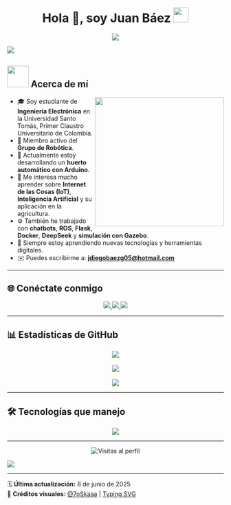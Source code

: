 <!-- Encabezado animado -->
<h1 align="center">Hola 👋, soy Juan Báez <img src="https://media.giphy.com/media/hvRJCLFzcasrR4ia7z/giphy.gif" width="35"></h1>

<p align="center">
  <a href="https://github.com/DenverCoder1/readme-typing-svg">
    <img src="https://readme-typing-svg.herokuapp.com?font=Fira+Code&size=24&pause=1000&color=F7DE1A&width=700&height=100&lines=Estudiante+de+Ingeniería+Electrónica;Apasionado+por+IoT+y+la+IA;Desarrollando+un+huerto+automático+con+Arduino;Me+gustan+los+robots+y+la+agricultura;Siempre+aprendiendo+nuevas+cosas...">
  </a>
</p>

<!-- Divider animado -->
<img src="https://user-images.githubusercontent.com/73097560/115834477-dbab4500-a447-11eb-908a-139a6edaec5c.gif">

<!-- Acerca de mí -->
## <picture><img src="https://github.com/7oSkaaa/7oSkaaa/blob/main/Images/about_me.gif?raw=true" width="50px"></picture> Acerca de mí

<picture><img align="right" src="https://github.com/7oSkaaa/7oSkaaa/blob/main/Images/Right_Side.gif?raw=true" width="300px"></picture>

- 🎓 Soy estudiante de **Ingeniería Electrónica** en la Universidad Santo Tomás, Primer Claustro Universitario de Colombia.  
- 🤖 Miembro activo del **Grupo de Robótica**.  
- 🌱 Actualmente estoy desarrollando un **huerto automático con Arduino**.  
- 💬 Me interesa mucho aprender sobre **Internet de las Cosas (IoT)**, **Inteligencia Artificial** y su aplicación en la agricultura.  
- ⚙️ También he trabajado con **chatbots**, **ROS**, **Flask**, **Docker**, **DeepSeek** y **simulación con Gazebo**.  
- 📘 Siempre estoy aprendiendo nuevas tecnologías y herramientas digitales.  
- ✉️ Puedes escribirme a: **jdiegobaezg05@hotmail.com**  

<!-- Divider -->
---

<!-- Redes sociales -->
## 🌐 Conéctate conmigo

<p align="center">
  <a href="https://www.linkedin.com/in/juan-diego-baez-guerrero-232a25335/">
    <img src="https://img.icons8.com/doodle/48/000000/linkedin--v2.png"/>
  </a>
  <a href="https://github.com/50DIEGO04">
    <img src="https://img.icons8.com/doodle/48/000000/github--v1.png"/>
  </a>
  <a href="https://www.instagram.com/50diego04?igsh=MzB6bW9sNjNyNGQw">
    <img src="https://img.icons8.com/doodle/48/000000/instagram-new--v2.png"/>
  </a>
</p>

<!-- Divider -->
---

<!-- Stats -->
## 📊 Estadísticas de GitHub

<p align="center">
  <img src="https://github-readme-stats.vercel.app/api?username=50DIEGO04&theme=tokyonight&show_icons=true&count_private=true" />
  <br><br>
  <img src="https://github-readme-streak-stats.herokuapp.com/?user=50DIEGO04&theme=tokyonight&hide_border=true" />
  <br><br>
  <img src="https://github-readme-stats.anuraghazra1.vercel.app/api/top-langs/?username=50DIEGO04&layout=compact&theme=tokyonight&hide_border=true&langs_count=10"/>
</p>

<!-- Divider -->
---

<!-- Tecnologías -->
## 🛠️ Tecnologías que manejo

<p align="center">
  <a href="https://skillicons.dev">
    <img src="https://skillicons.dev/icons?i=python,c,cpp,arduino,flask,docker,linux,github,git,vscode,ros,html" />
  </a>
</p>

<!-- Divider -->
---

<!-- Contador de visitas -->
<p align="center">
  <img src="https://komarev.com/ghpvc/?username=50DIEGO04&label=Visitas%20al%20perfil&color=0e75b6&style=plastic" alt="Visitas al perfil"/>
</p>

<!-- Divider final -->
<img src="https://user-images.githubusercontent.com/73097560/115834477-dbab4500-a447-11eb-908a-139a6edaec5c.gif">

---

🗓️ **Última actualización:** 8 de junio de 2025  
🎨 **Créditos visuales:** [@7oSkaaa](https://github.com/7oSkaaa) | [Typing SVG](https://github.com/DenverCoder1/readme-typing-svg)
